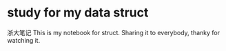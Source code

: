 # study for my data struct
浙大笔记
This is my notebook for struct. Sharing it to everybody, thanky for watching it.
